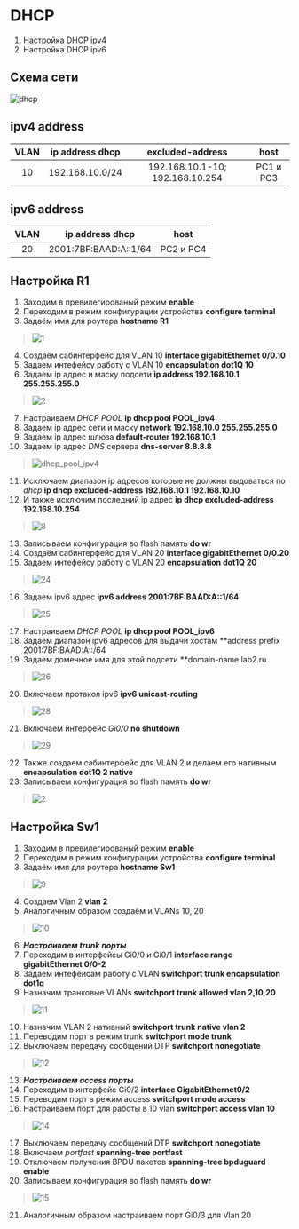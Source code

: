 # DHCP
  1. Настройка DHCP ipv4
  2. Настройка DHCP ipv6
  
  ## Схема сети
  
![dhcp](https://user-images.githubusercontent.com/112701413/192091532-16f77aea-a9df-43d8-b8a6-df5aedf01443.jpg)

  ## ipv4 address 
VLAN | ip address dhcp | excluded-address | host |
:----: | :----------: | :----: | :---: 
10 | 192.168.10.0/24 | 192.168.10.1-10; 192.168.10.254 | PC1 и PC3 

  ## ipv6 address 
VLAN | ip address dhcp | host |
:----: | :----------: | :----: |
20 | 2001:7BF:BAAD:A::1/64 | PC2 и PC4

## Настройка R1
1. Заходим в превилегированый режим **enable**
2. Переходим в режим конфигурации устройства **configure terminal**
3. Задаём имя для роутера **hostname R1**
>![1](https://user-images.githubusercontent.com/112701413/189698770-fa6f5f81-f215-4878-98aa-78ae22549d72.jpg)
4. Создаём сабинтерфейс для VLAN 10  **interface gigabitEthernet 0/0.10**
5. Задаем интефейсу работу с VLAN 10  **encapsulation dot1Q 10**
6. Задаем ip адрес и маску подсети  **ip address 192.168.10.1 255.255.255.0**
>![2](https://user-images.githubusercontent.com/112701413/189699752-132eb6bd-3e2d-4f52-ae22-88ab3d115c5e.jpg)
7. Настраиваем *DHCP POOL* **ip dhcp pool POOL_ipv4**
8. Задаем ip адрес сети и маску **network 192.168.10.0 255.255.255.0**
9. Задаем ip адрес шлюза **default-router 192.168.10.1**
10. Задаем ip адрес *DNS* сервера **dns-server 8.8.8.8**
>![dhcp_pool_ipv4](https://user-images.githubusercontent.com/112701413/192094611-638d45b0-2de5-4806-a7bf-f006a2444ec1.jpg)
11. Исключаем диапазон ip адресов которые не должны выдоваться по *dhcp* **ip dhcp excluded-address 192.168.10.1 192.168.10.10**
12. И также исключим последний ip адрес **ip dhcp excluded-address 192.168.10.254**
>![8](https://user-images.githubusercontent.com/112701413/192094228-cdf1a8b5-b15b-4879-b008-3a5891f01d95.jpg)
13. Записываем конфигурация во flash память **do wr**
14. Создаём сабинтерфейс для VLAN 20  **interface gigabitEthernet 0/0.20**
15. Задаем интефейсу работу с VLAN 20  **encapsulation dot1Q 20**
>![24](https://user-images.githubusercontent.com/112701413/192095198-c101d278-0de9-4c27-8d54-d38fb1652613.jpg)
16. Задаем ipv6 адрес **ipv6 address 2001:7BF:BAAD:A::1/64**
>![25](https://user-images.githubusercontent.com/112701413/192095154-e990653f-a74d-4539-be95-e2d6c3bdc852.jpg)
17. Настраиваем *DHCP POOL* **ip dhcp pool POOL_ipv6**
18. Задаем диапазон ipv6 адресов для выдачи хостам **address prefix 2001:7BF:BAAD:A::/64
19. Задаем доменное имя для этой подсети **domain-name lab2.ru
>![26](https://user-images.githubusercontent.com/112701413/192095896-b27b8b13-99c9-4020-a445-508baec80b22.jpg)
20. Включаем протакол ipv6 **ipv6 unicast-routing**
>![28](https://user-images.githubusercontent.com/112701413/192096700-1b6d2838-bb7a-431f-9569-de0b7f573ebd.jpg)
21. Включаем интерфейс *Gi0/0* **no shutdown**
>![29](https://user-images.githubusercontent.com/112701413/192096695-912ee851-117b-4e97-a986-ea327bf816e3.jpg)
22. Также создаем сабинтерфейс для VLAN 2 и делаем его нативным **encapsulation dot1Q 2 native**
23. Записываем конфигурация во flash память **do wr**
>![2](https://user-images.githubusercontent.com/112701413/192096835-d5025c26-10a9-4c75-ab2c-1ccb102d3da3.jpg)

## Настройка Sw1
1. Заходим в превилегированый режим **enable**
2. Переходим в режим конфигурации устройства **configure terminal**
3. Задаём имя для роутера **hostname Sw1**
>![9](https://user-images.githubusercontent.com/112701413/192097353-0748eae8-0f77-4dcb-85be-be8f1a4dce24.jpg)
4. Создаем Vlan 2 **vlan 2**
5. Аналогичным образом создаём и VLANs 10, 20
>![10](https://user-images.githubusercontent.com/112701413/192097430-b702cbe6-74be-4dfa-ab15-0bb7901ba060.jpg)
6. ***Настраиваем trunk порты***
7. Переходим в интерфейсы Gi0/0 и Gi0/1 **interface range gigabitEthernet 0/0-2**
8. Задаем интефейсам работу с VLAN  **switchport trunk encapsulation dot1q**
9. Назначим транковые VLANs **switchport trunk allowed vlan 2,10,20**
>![11](https://user-images.githubusercontent.com/112701413/192097590-bea80ce9-6e4d-48ba-8c36-1f6eb696a4be.jpg)
10. Назначим VLAN 2 нативный **switchport trunk native vlan 2**
11. Переводим порт в режим trunk  **switchport mode trunk**
12. Выключаем передачу сообщений DTP  **switchport nonegotiate**
>![12](https://user-images.githubusercontent.com/112701413/192097630-e6ccff96-5732-4a64-8851-0c6d1d58581c.jpg)
13. ***Настраиваем access порты***
14. Переходим в интерфейс Gi0/2 **interface GigabitEthernet0/2**
15. Переводим порт в режим access **switchport mode access**
16. Настраиваем порт для работы в 10 vlan **switchport access vlan 10**
>![14](https://user-images.githubusercontent.com/112701413/192097741-5be59c73-0c24-4502-8728-b05134e3a588.jpg)
17. Выключаем передачу сообщений DTP  **switchport nonegotiate**
18. Включаем *portfast* **spanning-tree portfast**
19. Отключаем получения BPDU пакетов **spanning-tree bpduguard enable**
20. Записываем конфигурация во flash память **do wr**
>![15](https://user-images.githubusercontent.com/112701413/192098017-f7337f01-719c-4905-a2c8-9ed62271af49.jpg)
21. Аналогичным образом настраиваем порт Gi0/3 для Vlan 20
